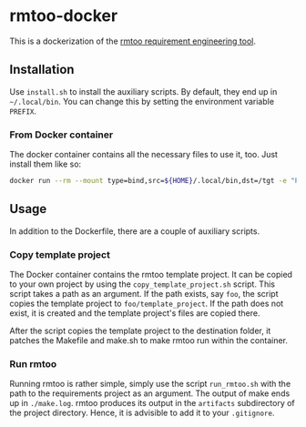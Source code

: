 # rmtoo-docker

This is a dockerization of the [rmtoo requirement engineering
tool](http://rmtoo.florath.net/).

## Installation

Use `install.sh` to install the auxiliary scripts. By default, they end up in
`~/.local/bin`. You can change this by setting the environment variable
`PREFIX`.

### From Docker container

The docker container contains all the necessary files to use it, too. Just
install them like so:

```bash
docker run --rm --mount type=bind,src=${HOME}/.local/bin,dst=/tgt -e "PREFIX=/tgt" rmtoo:latest "/bootstrap/files/install.sh"
```


## Usage

In addition to the Dockerfile, there are a couple of auxiliary scripts.

### Copy template project

The Docker container contains the rmtoo template project. It can be copied to
your own project by using the `copy_template_project.sh` script. This script
takes a path as an argument. If the path exists, say `foo`, the script copies
the template project to `foo/template_project`. If the path does not exist, it
is created and the template project's files are copied there.

After the script copies the template project to the destination folder, it
patches the Makefile and make.sh to make rmtoo run within the container.

### Run rmtoo

Running rmtoo is rather simple, simply use the script `run_rmtoo.sh` with the
path to the requirements project as an argument. The output of make ends up in
`./make.log`. rmtoo produces its output in the `artifacts` subdirectory of the
project directory. Hence, it is advisible to add it to your `.gitignore`.
